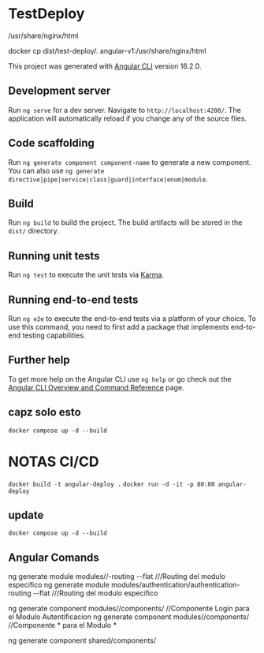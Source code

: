 # TestDeploy
/usr/share/nginx/html

docker cp dist/test-deploy/. angular-v1:/usr/share/nginx/html


This project was generated with [Angular CLI](https://github.com/angular/angular-cli) version 16.2.0.

## Development server

Run `ng serve` for a dev server. Navigate to `http://localhost:4200/`. The application will automatically reload if you change any of the source files.

## Code scaffolding

Run `ng generate component component-name` to generate a new component. You can also use `ng generate directive|pipe|service|class|guard|interface|enum|module`.

## Build

Run `ng build` to build the project. The build artifacts will be stored in the `dist/` directory.

## Running unit tests

Run `ng test` to execute the unit tests via [Karma](https://karma-runner.github.io).

## Running end-to-end tests

Run `ng e2e` to execute the end-to-end tests via a platform of your choice. To use this command, you need to first add a package that implements end-to-end testing capabilities.

## Further help

To get more help on the Angular CLI use `ng help` or go check out the [Angular CLI Overview and Command Reference](https://angular.io/cli) page.

## capz solo esto
`docker compose up -d --build`

# NOTAS CI/CD
`docker build -t angular-deploy .`
`docker run -d -it -p 80:80 angular-deploy`
## update
`docker compose up -d --build`


## Angular Comands
ng generate module modules/<Modulo-Especifico>/<Modulo-Especifico>-routing --flat ///Routing del modulo especifico
ng generate module modules/authentication/authentication-routing --flat ///Routing del modulo especifico


ng generate component modules/<Modulo-Especifico>/components/<Nombre-Especifico> //Componente Login para el Modulo Autentificacion
ng generate component modules/<Modulo-Especifico>/components/<Nombre-Especifico> //Componente * para el Modulo *


ng generate component shared/components/<nombre de componentes Compartido>

